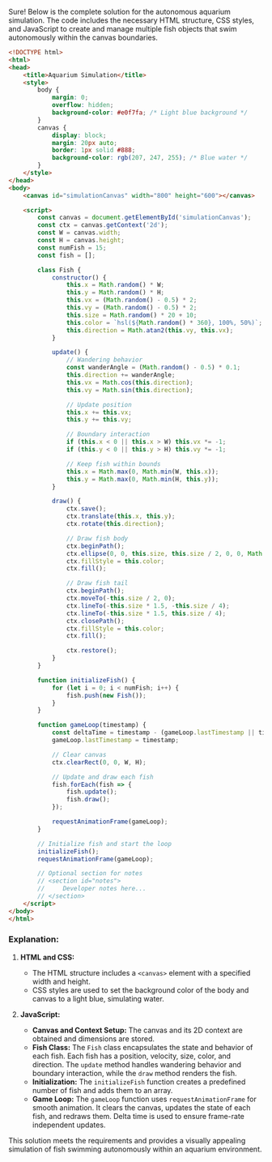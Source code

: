 Sure! Below is the complete solution for the autonomous aquarium simulation. The code includes the necessary HTML structure, CSS styles, and JavaScript to create and manage multiple fish objects that swim autonomously within the canvas boundaries.

```html
<!DOCTYPE html>
<html>
<head>
    <title>Aquarium Simulation</title>
    <style>
        body {
            margin: 0;
            overflow: hidden;
            background-color: #e0f7fa; /* Light blue background */
        }
        canvas {
            display: block;
            margin: 20px auto;
            border: 1px solid #888;
            background-color: rgb(207, 247, 255); /* Blue water */
        }
    </style>
</head>
<body>
    <canvas id="simulationCanvas" width="800" height="600"></canvas>

    <script>
        const canvas = document.getElementById('simulationCanvas');
        const ctx = canvas.getContext('2d');
        const W = canvas.width;
        const H = canvas.height;
        const numFish = 15;
        const fish = [];

        class Fish {
            constructor() {
                this.x = Math.random() * W;
                this.y = Math.random() * H;
                this.vx = (Math.random() - 0.5) * 2;
                this.vy = (Math.random() - 0.5) * 2;
                this.size = Math.random() * 20 + 10;
                this.color = `hsl(${Math.random() * 360}, 100%, 50%)`;
                this.direction = Math.atan2(this.vy, this.vx);
            }

            update() {
                // Wandering behavior
                const wanderAngle = (Math.random() - 0.5) * 0.1;
                this.direction += wanderAngle;
                this.vx = Math.cos(this.direction);
                this.vy = Math.sin(this.direction);

                // Update position
                this.x += this.vx;
                this.y += this.vy;

                // Boundary interaction
                if (this.x < 0 || this.x > W) this.vx *= -1;
                if (this.y < 0 || this.y > H) this.vy *= -1;

                // Keep fish within bounds
                this.x = Math.max(0, Math.min(W, this.x));
                this.y = Math.max(0, Math.min(H, this.y));
            }

            draw() {
                ctx.save();
                ctx.translate(this.x, this.y);
                ctx.rotate(this.direction);

                // Draw fish body
                ctx.beginPath();
                ctx.ellipse(0, 0, this.size, this.size / 2, 0, 0, Math.PI * 2);
                ctx.fillStyle = this.color;
                ctx.fill();

                // Draw fish tail
                ctx.beginPath();
                ctx.moveTo(-this.size / 2, 0);
                ctx.lineTo(-this.size * 1.5, -this.size / 4);
                ctx.lineTo(-this.size * 1.5, this.size / 4);
                ctx.closePath();
                ctx.fillStyle = this.color;
                ctx.fill();

                ctx.restore();
            }
        }

        function initializeFish() {
            for (let i = 0; i < numFish; i++) {
                fish.push(new Fish());
            }
        }

        function gameLoop(timestamp) {
            const deltaTime = timestamp - (gameLoop.lastTimestamp || timestamp);
            gameLoop.lastTimestamp = timestamp;

            // Clear canvas
            ctx.clearRect(0, 0, W, H);

            // Update and draw each fish
            fish.forEach(fish => {
                fish.update();
                fish.draw();
            });

            requestAnimationFrame(gameLoop);
        }

        // Initialize fish and start the loop
        initializeFish();
        requestAnimationFrame(gameLoop);

        // Optional section for notes
        // <section id="notes">
        //     Developer notes here...
        // </section>
    </script>
</body>
</html>
```

### Explanation:

1. **HTML and CSS:**
   - The HTML structure includes a `<canvas>` element with a specified width and height.
   - CSS styles are used to set the background color of the body and canvas to a light blue, simulating water.

2. **JavaScript:**
   - **Canvas and Context Setup:** The canvas and its 2D context are obtained and dimensions are stored.
   - **Fish Class:** The `Fish` class encapsulates the state and behavior of each fish. Each fish has a position, velocity, size, color, and direction. The `update` method handles wandering behavior and boundary interaction, while the `draw` method renders the fish.
   - **Initialization:** The `initializeFish` function creates a predefined number of fish and adds them to an array.
   - **Game Loop:** The `gameLoop` function uses `requestAnimationFrame` for smooth animation. It clears the canvas, updates the state of each fish, and redraws them. Delta time is used to ensure frame-rate independent updates.

This solution meets the requirements and provides a visually appealing simulation of fish swimming autonomously within an aquarium environment.

<!-- Benchmark Info -->
<!-- Backend: llamacpp -->
<!-- Model: mistralai_Mistral-Small-3.1-24B-Instruct-2503-Q6_K_L.gguf -->
<!-- Prompt: aquarium.md -->
<!-- Generation Time: 101.99s -->
<!-- Fallback Used: False -->